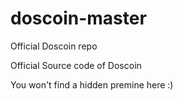 doscoin-master
==============

Official Doscoin repo


Official Source code of Doscoin

You won't find a hidden premine here :)

